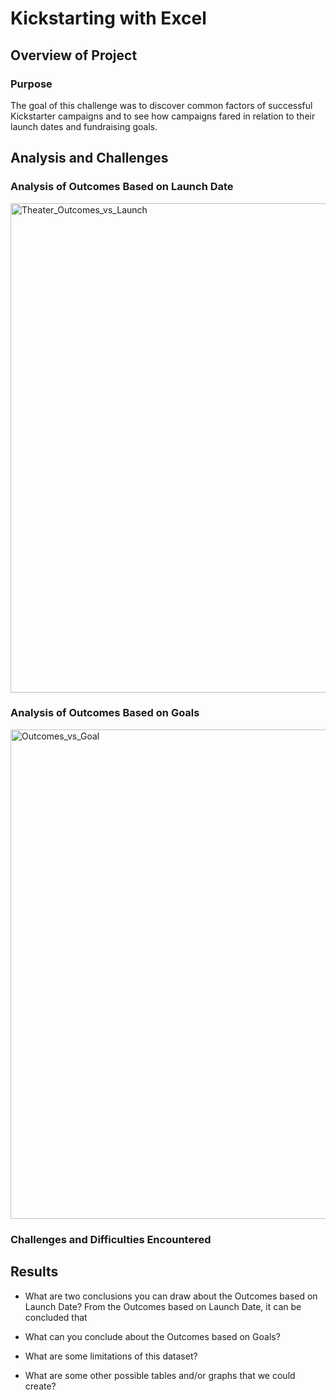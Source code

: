 # Kickstarting with Excel

## Overview of Project

### Purpose
The goal of this challenge was to discover common factors of successful Kickstarter campaigns and to see how campaigns fared in relation to their launch dates and fundraising goals.

## Analysis and Challenges

### Analysis of Outcomes Based on Launch Date

<img width="783" alt="Theater_Outcomes_vs_Launch" src="https://user-images.githubusercontent.com/74506380/99890399-c9c13e00-2c2c-11eb-8fbf-b45aea13c9e8.png">

### Analysis of Outcomes Based on Goals

<img width="783" alt="Outcomes_vs_Goal" src="https://user-images.githubusercontent.com/74506380/99890413-e65d7600-2c2c-11eb-8729-1fc6b95e2b02.png">

### Challenges and Difficulties Encountered

## Results

- What are two conclusions you can draw about the Outcomes based on Launch Date?
	From the Outcomes based on Launch Date, it can be concluded that 

- What can you conclude about the Outcomes based on Goals?

- What are some limitations of this dataset?

- What are some other possible tables and/or graphs that we could create?
